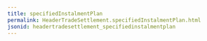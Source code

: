 ```yaml
---
title: specifiedInstalmentPlan
permalink: HeaderTradeSettlement.specifiedInstalmentPlan.html
jsonid: headertradesettlement_specifiedinstalmentplan
---
```


